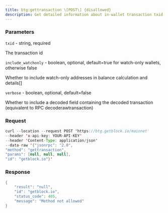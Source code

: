 ```yaml
---
title: btg:gettransaction \[POST\] {disallowed}
description: Get detailed information about in-wallet transaction txid
---
```


### Parameters


`txid` - string, required

The transaction id

`include_watchonly` - boolean, optional, default=true for watch-only
wallets, otherwise false

Whether to include watch-only addresses in balance calculation and
details\[\]

`verbose` - boolean, optional, default=false

Whether to include a decoded field containing the decoded transaction
(equivalent to RPC decoderawtransaction)

### Request

``` java
curl --location --request POST 'https://btg.getblock.io/mainnet' 
--header 'x-api-key: YOUR-API-KEY' 
--header 'Content-Type: application/json' 
--data-raw '{"jsonrpc": "2.0",
"method": "gettransaction",
"params": [null, null, null],
"id": "getblock.io"}'
```

###  Response

``` java
{
    "result": "null",
    "id": "getblock.io",
    "status_code": 405,
    "message": "Method not allowed"
}
```


